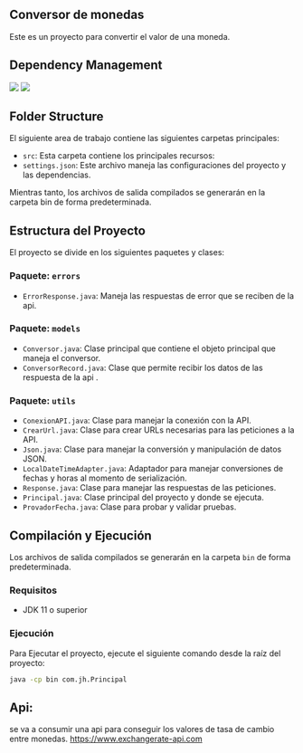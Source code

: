 ## Conversor de monedas

Este es un proyecto para convertir el valor de una moneda.

## Dependency Management

![](https://img.shields.io/badge/version-Java_21-blue)
![](https://img.shields.io/badge/Gson-2.11.0-blue)

## Folder Structure

El siguiente area de trabajo contiene las siguientes carpetas principales:

- `src`: Esta carpeta contiene los principales recursos:
- `settings.json`: Este archivo maneja las configuraciones del proyecto y las dependencias.

Mientras tanto, los archivos de salida compilados se generarán en la carpeta bin de forma predeterminada.

## Estructura del Proyecto

El proyecto se divide en los siguientes paquetes y clases:

### Paquete: `errors`
- `ErrorResponse.java`: Maneja las respuestas de error que se reciben de la api.

### Paquete: `models`
- `Conversor.java`: Clase principal que contiene el objeto principal que maneja el conversor.
- `ConversorRecord.java`: Clase que permite recibir los datos de las respuesta de la api .

### Paquete: `utils`
- `ConexionAPI.java`: Clase para manejar la conexión con la API.
- `CrearUrl.java`: Clase para crear URLs necesarias para las peticiones a la API.
- `Json.java`: Clase para manejar la conversión y manipulación de datos JSON.
- `LocalDateTimeAdapter.java`: Adaptador para manejar conversiones de fechas y horas al momento de serialización.
- `Response.java`: Clase para manejar las respuestas de las peticiones.
- `Principal.java`: Clase principal del proyecto y donde se ejecuta.
- `ProvadorFecha.java`: Clase para probar y validar pruebas.

## Compilación y Ejecución

Los archivos de salida compilados se generarán en la carpeta `bin` de forma predeterminada.

### Requisitos
- JDK 11 o superior


### Ejecución
Para Ejecutar el proyecto, ejecute el siguiente comando desde la raíz del proyecto:

```sh
java -cp bin com.jh.Principal
````

## Api:
se va a consumir una api para conseguir los valores de tasa de cambio entre monedas. 
https://www.exchangerate-api.com

